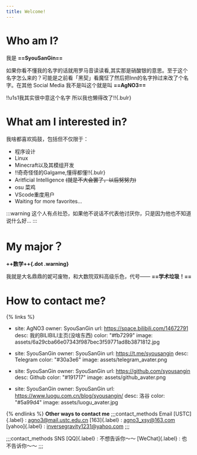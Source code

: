 ```yaml
---
title: Welcome!
---
```


# Who am I?
我是 **==SyouSanGin==**

如果你看不懂我的名字的话就用罗马音读读看,其实那是硝酸银的意思。至于这个名字怎么来的？可能是之前看「黑契」看魔怔了然后把Inn的名字拎过来改了个名字。在其他 Social Media 我不是叫这个就是叫 **==AgNO3==**

!!u1s1我其实很中意这个名字 所以我也懒得改了!!{.bulr}

# What am I interested in?
我啥都喜欢捣鼓，包括但不仅限于：
- 程序设计
- Linux
- Minecraft以及其模组开发
- !!奇奇怪怪的Galgame,懂得都懂!!{.bulr}
- Aritficial Intelligence ~~(就是不大会罢了，以后努努力)~~
- osu 菜鸡
- VScode重度用户
- Waiting for more favorites...

:::warning
这个人有点社恐，如果他不说话不代表他讨厌你，只是因为他也不知道说什么好...
::: 

# My major？
**++数学++{.dot .warning}**

我就是大名鼎鼎的妮可废物，和大数院双料高级乐色，代号—— **==学术垃圾！==**

# How to contact me?
{% links %}
- site: AgNO3
  owner: SyouSanGin
  url: https://space.bilibili.com/14672791
  desc: 我的BILIBILI主页(没啥东西)
  color: "#fb7299"
  image: assets/6a29cba66e07343f987bec3f59771ad8b3871812.jpg

- site: SyouSanGin
  owner: SyouSanGin
  url: https://t.me/syousangin
  desc: Telegram
  color: "#30a3e6"
  image: assets/telegram_avater.png

- site: SyouSanGin
  owner: SyouSanGin
  url: https://github.com/syousangin
  desc: Github
  color: "#191717"
  image: assets/github_avater.png

- site: SyouSanGin
  owner: SyouSanGin
  url: https://www.luogu.com.cn/blog/syousangin/
  desc: 洛谷
  color: "#5a99d4"
  image: assets/luogu_avater.jpg

{% endlinks %}
**Other ways to contact me**
;;;contact_methods Email
[USTC]{.label} : agno3@mail.ustc.edu.cn
[163]{.label} : agno3_xsy@163.com
[yahoo]{.label} : inversegravity1231@yahoo.com
;;;

;;;contact_methods SNS
[QQ]{.label} : 不想告诉你～～
[WeChat]{.label} : 也不告诉你～～
;;;
